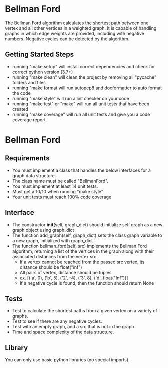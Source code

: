 # Bellman Ford

The Bellman Ford algorithm calculates the shortest path between one vertex and all other vertices in a weighted graph. It is capable of handling graphs in which edge weights are provided, including with negative numbers. Negative cycles can be detected by the algorithm.

## Getting Started Steps

- running "make setup" will install correct dependencies and check for correct python version (3.7+)
- running "make clean" will clean the project by removing all "pycache" folders and files
- running "make format will run autopep8 and docformatter to auto format the code
- running "make style" will run a lint checker on your code
- running "make test" or "make" will run all unit tests that have been created
- running "make coverage" will run all unit tests and give you a code coverage report

# Bellman Ford

## Requirements

- You must implement a class that handles the below interfaces for a graph data structure.
- The class name must be called "BellmanFord".
- You must implement at least 14 unit tests.
- Must get a 10/10 when running "make style"
- Your unit tests must reach 100% code coverage

## Interface

- The constructor __init__(self, graph_dict) should initialize self.graph as a new graph object using graph_dict
- The function add_graph(self, graph_dict) sets the class graph variable to a new graph, initialized with graph_dict
- The function bellman_ford(self, src) implements the Bellman Ford algorithm, returning a list of the vertices in the graph along with their associated distances from the vertex src.
  - If a vertex cannot be reached from the passed src vertex, its distance should be float("inf")
  - All pairs of vertex, distance should be tuples
  - ex. [('a', 0), ('b', 5), ('2', -4), ('3', 8), ('d', float("Inf"))]
  - If a negative cycle is found, then the function should return None

## Tests

- Test to calculate the shortest paths from a given vertex on a variety of graphs.
- Test to see if there are any negative cycles.
- Test with an empty graph, and a src that is not in the graph
- Time and space complexity of the data structure.

## Library

You can only use basic python libraries (no special imports).
